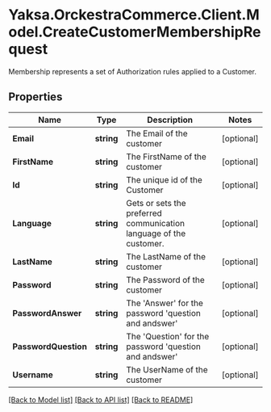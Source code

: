 # Yaksa.OrckestraCommerce.Client.Model.CreateCustomerMembershipRequest
Membership represents a set of Authorization rules applied to a Customer.

## Properties

Name | Type | Description | Notes
------------ | ------------- | ------------- | -------------
**Email** | **string** | The Email of the customer | [optional] 
**FirstName** | **string** | The FirstName of the customer | [optional] 
**Id** | **string** | The unique id of the Customer | [optional] 
**Language** | **string** | Gets or sets the preferred communication language of the customer. | [optional] 
**LastName** | **string** | The LastName of the customer | [optional] 
**Password** | **string** | The Password of the customer | [optional] 
**PasswordAnswer** | **string** | The &#39;Answer&#39; for the password &#39;question and andswer&#39; | [optional] 
**PasswordQuestion** | **string** | The &#39;Question&#39; for the password &#39;question and andswer&#39; | [optional] 
**Username** | **string** | The UserName of the customer | [optional] 

[[Back to Model list]](../README.md#documentation-for-models) [[Back to API list]](../README.md#documentation-for-api-endpoints) [[Back to README]](../README.md)

